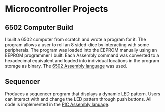 # Microcontroller Projects

## 6502 Computer Build
I built a 6502 computer from scratch and wrote a program for it. The program allows a user to roll an 8 sided-dice by interacting with some peripherals. The program was loaded into the EEPROM manually using an EEPROM programmer I built. Each Assembly command was converted to a hexadecimal equivalent and loaded into individual locations in the program storage as binary. The [6502 Assembly language](http://www.6502.org/tutorials/65c02opcodes.html) was used.

## Sequencer
Produces a sequencer program that displays a dynamic LED pattern. Users can interact with and change the LED pattern through push buttons. All code is implemented in the [PIC Assembly lanuage](http://ww1.microchip.com/downloads/en/DeviceDoc/33014K.pdf).
